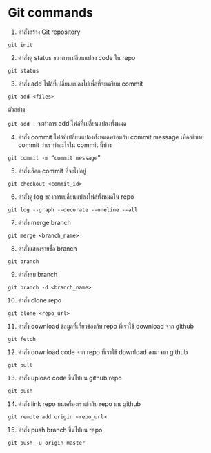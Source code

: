 # Git commands

1. คำสั่งสร้าง Git repository

`git init`

2. คำสั่งดู status ของการเปลี่ยนแปลง code ใน repo

`git status`

3. คำสั่ง add ไฟล์ที่เปลี่ยนแปลงไปเพื่อที่จะเตรียม commit

`git add <files>`

ตัวอย่าง

`git add .` จะทำการ add ไฟล์ที่เปลี่ยนแปลงทั้งหมด

4. คำสั่ง commit ไฟล์ที่เปลี่ยนแปลงทั้งหมดพร้อมกับ commit message เพื่ออธิบาย commit ว่าเราทำอะไรใน commit นี้บ้าง

`git commit -m “commit message”`

5. คำสั่งเลือก commit ที่จะไปอยู่

`git checkout <commit_id>`

6. คำสั่งดู log ของการเปลี่ยนแปลงไฟล์ทั้งหมดใน repo

`git log --graph --decorate --oneline --all`

7. คำสั่ง merge branch

`git merge <branch_name>`

8. คำสั่งแสดงรายชื่อ branch

`git branch`

9. คำสั่งลบ branch

`git branch -d <branch_name>`

10. คำสั่ง clone repo

`git clone <repo_url>`

11. คำสั่ง download ข้อมูลที่เกี่ยวข้องกับ repo ที่เราใช้ download จาก github

`git fetch`

12. คำสั่ง download code จาก repo ที่เราใช้ download ลงมาจาก github

`git pull`

13. คำสั่ง upload code ขึ้นไปบน github repo

`git push`

14. คำสั่ง link repo บนเครื่องเราเข้ากับ repo บน github

`git remote add origin <repo_url>`

15. คำสั่ง push branch ขึ้นไปบน repo

`git push -u origin master`
